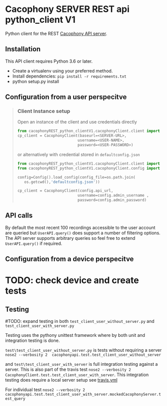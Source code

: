 # Cacophony SERVER REST api  python_client V1
Python client for the REST [Cacophony API server](https://github.com/TheCacophonyProject/cacophony-api).



## Installation

This API client requires Python 3.6 or later.

* Create a virtualenv using your preferred method.
* Install dependencies: `pip install -r requirements.txt`
* python setup.py install

## Configuration from a user perspecitve
>### Client Instance setup
>Open an instance of the client and use credentials directly
>``` python
>from cacophonyREST_python_clientV1.cacophonyClient.client import CacophonyClient
>cp_client = CacophonyClient(baseurl=<SERVER-URL>, 
>                            username=<USER-NAME>, 
>                            password=<USER-PASSWORD>)
>```
>or alternatively with credential stored  in `defaultconfig.json`
>```python
>from cacophonyREST_python_clientV1.cacophonyClient.client import CacophonyClient
>from cacophonyREST_python_clientV1.cacophonyClient.config import Config
>
>config=Config().load_config(config_file=os.path.join(
>    os.getcwd(),'defaultconfig.json'))
>
>cp_client = CacophonyClient(config.api_url,
>                            username=config.admin_username ,
>                            password=config.admin_password)
>```
>


## API calls

By default the most recent 100 recordings accessible to the user
account are queried but `UserAPI.query()` does support a number of
filtering options. The API server supports arbitrary queries so feel
free to extend `UserAPI.query()` if required.


## Configuration from a device perspecitve
# TODO: check device and create tests





## Testing

#TODO: expand testing in both `test_client_user_without_server.py` and `test_client_user_with_server.py`

Testing uses the pythony unittest framework where by both unit and integration testing is done.

`test\test_client_user_without_server.py` is tests without requiring a server `nose2 --verbosity 2  cacophonyapi.test.test_client_user_without_server`

and `test\test_client_user_with_server` is full integration testing against a server. This is also part of the travis test `nose2 --verbosity 2 CacophonyClient.test.test_client_user_with_server`. 
This integration testing does require a local server setup see [travis.yml](travis.yml)

For individual test `nose2 --verbosity 2  cacophonyapi.test.test_client_user_with_server.mockedCacophonyServer.test_query`



